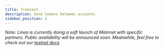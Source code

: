 ```yaml
---
title: Transact
description: Send tokens between accounts
sidebar_position: 3
---
```


_Note: Linea is currently doing a soft launch of Mainnet with specific partners. Public availability will be announced soon. Meanwhile, feel free to check out our [testnet docs](/build-on-linea/use-linea-testnet)_

<!-- 
# Transfer funds between accounts

You can use your MetaMask wallet to transfer funds between accounts in the Linea network.

To do this:

1. Open MetaMask and select **Linea** from the network dropdown.
1. Select **Send**.
1. Type the address that you want to transfer funds to, or select **Transfer between my accounts** if the account belongs to your wallet.
1. Type the amount to transfer.
1. Select **Next** and **Confirm** to send the transaction.

You can now view the transaction details in the **Activity** tab or [block explorer](https://goerli.lineascan.build). -->